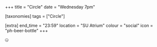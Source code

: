 +++
title = "Circle"
date = "Wednesday 7pm"

[taxonomies]
tags = ["Circle"]

[extra]
end_time = "23:59"
location = "SU Atrium"
colour = "social"
icon = "ph-beer-bottle"
+++

🤐